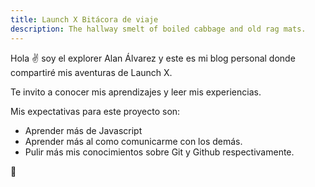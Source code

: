 ```yaml
---
title: Launch X Bitácora de viaje
description: The hallway smelt of boiled cabbage and old rag mats.
---
```


Hola ✌️  soy el explorer Alan Álvarez y este es mi blog personal donde compartiré mis aventuras de Launch X.

Te invito a conocer mis aprendizajes y leer mis experiencias.

Mis expectativas para este proyecto son:
- Aprender más de Javascript
- Aprender más al como comunicarme con los demás.
- Pulir más mis conocimientos sobre Git y Github respectivamente.

🚀
